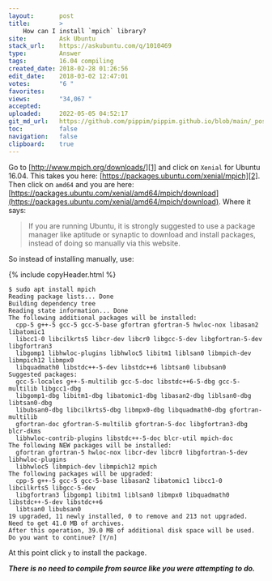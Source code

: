 ```yaml
---
layout:       post
title:        >
    How can I install `mpich` library?
site:         Ask Ubuntu
stack_url:    https://askubuntu.com/q/1010469
type:         Answer
tags:         16.04 compiling
created_date: 2018-02-28 01:26:56
edit_date:    2018-03-02 12:47:01
votes:        "6 "
favorites:    
views:        "34,067 "
accepted:     
uploaded:     2022-05-05 04:52:17
git_md_url:   https://github.com/pippim/pippim.github.io/blob/main/_posts/2018/2018-02-28-How-can-I-install-_mpich_-library_.md
toc:          false
navigation:   false
clipboard:    true
---
```


Go to [http://www.mpich.org/downloads/][1] and click on `Xenial` for Ubuntu 16.04. This takes you here: [https://packages.ubuntu.com/xenial/mpich][2]. Then click on `amd64` and you are here: [https://packages.ubuntu.com/xenial/amd64/mpich/download](https://packages.ubuntu.com/xenial/amd64/mpich/download). Where it says:

> If you are running Ubuntu, it is strongly suggested to use a package  
> manager like aptitude or synaptic to download and install packages,  
> instead of doing so manually via this website.  

So instead of installing manually, use:

{% include copyHeader.html %}
``` 
$ sudo apt install mpich
Reading package lists... Done
Building dependency tree       
Reading state information... Done
The following additional packages will be installed:
  cpp-5 g++-5 gcc-5 gcc-5-base gfortran gfortran-5 hwloc-nox libasan2 libatomic1
  libcc1-0 libcilkrts5 libcr-dev libcr0 libgcc-5-dev libgfortran-5-dev libgfortran3
  libgomp1 libhwloc-plugins libhwloc5 libitm1 liblsan0 libmpich-dev libmpich12 libmpx0
  libquadmath0 libstdc++-5-dev libstdc++6 libtsan0 libubsan0
Suggested packages:
  gcc-5-locales g++-5-multilib gcc-5-doc libstdc++6-5-dbg gcc-5-multilib libgcc1-dbg
  libgomp1-dbg libitm1-dbg libatomic1-dbg libasan2-dbg liblsan0-dbg libtsan0-dbg
  libubsan0-dbg libcilkrts5-dbg libmpx0-dbg libquadmath0-dbg gfortran-multilib
  gfortran-doc gfortran-5-multilib gfortran-5-doc libgfortran3-dbg blcr-dkms
  libhwloc-contrib-plugins libstdc++-5-doc blcr-util mpich-doc
The following NEW packages will be installed:
  gfortran gfortran-5 hwloc-nox libcr-dev libcr0 libgfortran-5-dev libhwloc-plugins
  libhwloc5 libmpich-dev libmpich12 mpich
The following packages will be upgraded:
  cpp-5 g++-5 gcc-5 gcc-5-base libasan2 libatomic1 libcc1-0 libcilkrts5 libgcc-5-dev
  libgfortran3 libgomp1 libitm1 liblsan0 libmpx0 libquadmath0 libstdc++-5-dev libstdc++6
  libtsan0 libubsan0
19 upgraded, 11 newly installed, 0 to remove and 213 not upgraded.
Need to get 41.0 MB of archives.
After this operation, 39.0 MB of additional disk space will be used.
Do you want to continue? [Y/n] 
```

At this point click `y` to install the package. 

***There is no need to compile from source like you were attempting to do.***

  [1]: http://www.mpich.org/downloads/
  [2]: https://packages.ubuntu.com/xenial/mpich
